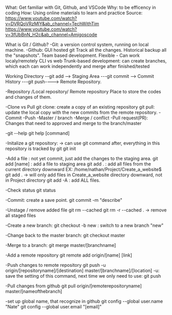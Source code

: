 What: Get familiar with Git, Github, and VSCode
Why: to be efficency in coding
How: Using online materials to learn and practice
Source: https://www.youtube.com/watch?v=DVRQoVRzMIY&ab_channel=TechWithTim
  https://www.youtube.com/watch?v=3fUbBnN_H2c&ab_channel=Amigoscode

What is Git / Github?
-Git: a version control system, running on local machine. 
-Github: GUI hosted git
Track all the changes. 
Historical backup all the "snapshots". 
Team based development. 
Flexible - Can work localy/remotely
CLI vs web
Trunk-based development: can create branches, which each can work independently and merge after finished/tested

Working Directory --git add --> Staging Area ---git commit --> Commit History ---git push----> Remote Repository.

-Repository /Local repository/ Remote repository
Place to store the codes and changes of them.

-Clone vs Pull
git clone: create a copy of an existing repository
git pull: update the local copy with the new commits from the remote repository.
-Commit
-Push
-Master / branch
-Merge / conflict
-Pull request(PR): Changes that need to approved and merge to the branch/master

-git --help
git help [command]

-Initalize a git repository: -> can use git command after, everything in this repository is tracked by git
git init

-Add a file : not yet commit, just add the changes to the staging area.
git add [name] : add a file to staging area
git add . : add all files from the current directory downward
EX: /home/nathan/Project/Create_a_website$ git add .   -> will only add files in Create_a_website directory downward, not in Project directory 
git add -A : add ALL files.

-Check status
git status

-Commit: create a save point.
git commit -m "describe"

-Unstage / remove added file
git rm --cached <file>
git rm -r --cached .
-> remove all staged files

-Create a new branch:
git checkout -b new : switch to a new branch "new"

-Change back to the master branch:
git checkout master

-Merge to a branch:
git merge master/[branchname]

-Add a remote repository
git remote add origin/[name] [link]

-Push changes to remote repository
git push -u origin/[repositoryname]/[destination] master/[branchname]/[location]
-u: save the setting of this command, next time we only need to use: git push

-Pull changes from github
git pull origin/[remoterepositoryname] master/[nameofthebranch]

-set up global name, that recognize in github
git config --global user.name "Nate"
git config --global user.email "[email]"
